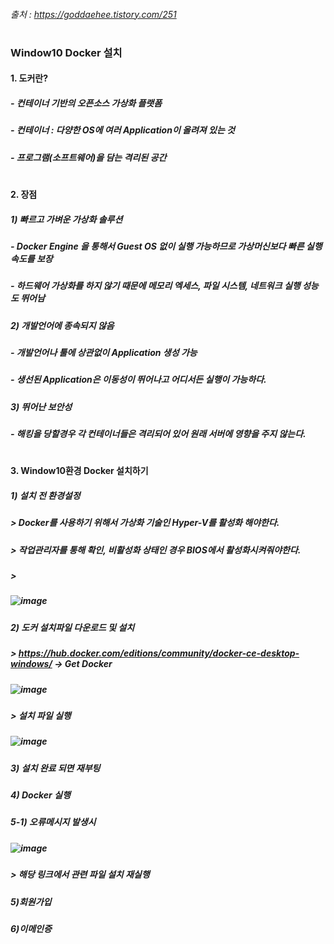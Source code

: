 ###### 출처 : https://goddaehee.tistory.com/251
#
### Window10 Docker 설치

#### 1. 도커란?
##### - 컨테이너 기반의 오픈소스 가상화 플랫폼
##### - 컨테이너 : 다양한 OS에 여러 Application이 올려져 있는 것
##### - 프로그램(소프트웨어)을 담는 격리된 공간

#
#### 2. 장점
##### 1) 빠르고 가벼운 가상화 솔루션
#####  - Docker Engine 을 통해서 Guest OS 없이 실행 가능하므로 가상머신보다 빠른 실행속도를 보장
#####  - 하드웨어 가상화를 하지 않기 때문에 메모리 엑세스, 파일 시스템, 네트워크 실행 성능도 뛰어남

##### 2) 개발언어에 종속되지 않음
#####  - 개발언어나 툴에 상관없이 Application 생성 가능
#####  - 생선된 Application은 이동성이 뛰어나고 어디서든 실행이 가능하다.

##### 3) 뛰어난 보안성
#####  - 해킹을 당할경우 각 컨테이너들은 격리되어 있어 원래 서버에 영향을 주지 않는다.

#
#### 3. Window10환경 Docker 설치하기
##### 1) 설치 전 환경설정
##### > Docker를 사용하기 위해서 가상화 기술인 Hyper-V를 활성화 해야한다.
##### > 작업관리자를 통해 확인, 비활성화 상태인 경우 BIOS에서 활성화시켜줘야한다.
##### >
##### ![image](https://user-images.githubusercontent.com/74608323/111581547-c9146f00-87fc-11eb-8f43-12c89bbe0441.png)

##### 2) 도커 설치파일 다운로드 및 설치
##### > https://hub.docker.com/editions/community/docker-ce-desktop-windows/ -> Get Docker
##### ![image](https://user-images.githubusercontent.com/74608323/111579630-b187b700-87f9-11eb-8987-7a533aeecd27.png)
##### > 설치 파일 실행
##### ![image](https://user-images.githubusercontent.com/74608323/111581455-9b2f2a80-87fc-11eb-9910-14535ece16b6.png)

##### 3) 설치 완료 되면 재부팅

##### 4) Docker 실행
##### 5-1) 오류메시지 발생시
##### ![image](https://user-images.githubusercontent.com/74608323/111581370-7935a800-87fc-11eb-956b-5673e220798c.png)
##### > 해당 링크에서 관련 파일 설치 재실행

##### 5)회원가입
##### 6)이메인증






